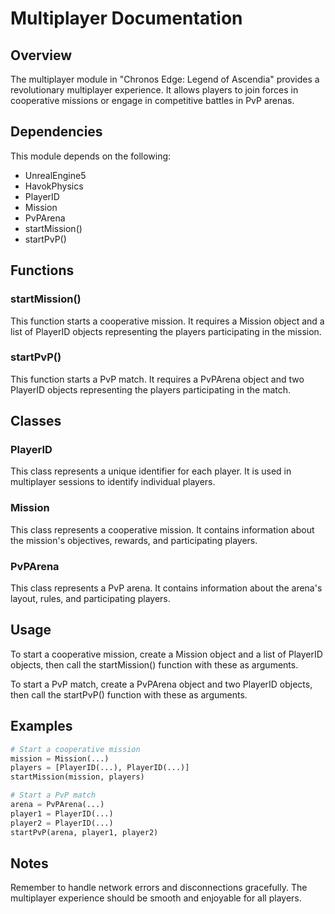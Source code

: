 # Multiplayer Documentation

## Overview

The multiplayer module in "Chronos Edge: Legend of Ascendia" provides a revolutionary multiplayer experience. It allows players to join forces in cooperative missions or engage in competitive battles in PvP arenas.

## Dependencies

This module depends on the following:

- UnrealEngine5
- HavokPhysics
- PlayerID
- Mission
- PvPArena
- startMission()
- startPvP()

## Functions

### startMission()

This function starts a cooperative mission. It requires a Mission object and a list of PlayerID objects representing the players participating in the mission.

### startPvP()

This function starts a PvP match. It requires a PvPArena object and two PlayerID objects representing the players participating in the match.

## Classes

### PlayerID

This class represents a unique identifier for each player. It is used in multiplayer sessions to identify individual players.

### Mission

This class represents a cooperative mission. It contains information about the mission's objectives, rewards, and participating players.

### PvPArena

This class represents a PvP arena. It contains information about the arena's layout, rules, and participating players.

## Usage

To start a cooperative mission, create a Mission object and a list of PlayerID objects, then call the startMission() function with these as arguments.

To start a PvP match, create a PvPArena object and two PlayerID objects, then call the startPvP() function with these as arguments.

## Examples

```python
# Start a cooperative mission
mission = Mission(...)
players = [PlayerID(...), PlayerID(...)]
startMission(mission, players)

# Start a PvP match
arena = PvPArena(...)
player1 = PlayerID(...)
player2 = PlayerID(...)
startPvP(arena, player1, player2)
```

## Notes

Remember to handle network errors and disconnections gracefully. The multiplayer experience should be smooth and enjoyable for all players.